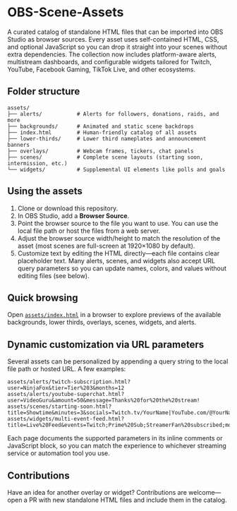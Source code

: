 # OBS-Scene-Assets

A curated catalog of standalone HTML files that can be imported into OBS Studio as browser sources. Every asset uses self-contained HTML, CSS, and optional JavaScript so you can drop it straight into your scenes without extra dependencies. The collection now includes platform-aware alerts, multistream dashboards, and configurable widgets tailored for Twitch, YouTube, Facebook Gaming, TikTok Live, and other ecosystems.

## Folder structure

```
assets/
├── alerts/           # Alerts for followers, donations, raids, and more
├── backgrounds/      # Animated and static scene backdrops
├── index.html        # Human-friendly catalog of all assets
├── lower-thirds/     # Lower third nameplates and announcement banners
├── overlays/         # Webcam frames, tickers, chat panels
├── scenes/           # Complete scene layouts (starting soon, intermission, etc.)
└── widgets/          # Supplemental UI elements like polls and goals
```

## Using the assets

1. Clone or download this repository.
2. In OBS Studio, add a **Browser Source**.
3. Point the browser source to the file you want to use. You can use the local file path or host the files from a web server.
4. Adjust the browser source width/height to match the resolution of the asset (most scenes are full-screen at 1920×1080 by default).
5. Customize text by editing the HTML directly—each file contains clear placeholder text. Many alerts, scenes, and widgets also accept URL query parameters so you can update names, colors, and values without editing files (see below).

## Quick browsing

Open [`assets/index.html`](assets/index.html) in a browser to explore previews of the available backgrounds, lower thirds, overlays, scenes, widgets, and alerts.

## Dynamic customization via URL parameters

Several assets can be personalized by appending a query string to the local file path or hosted URL. A few examples:

```text
assets/alerts/twitch-subscription.html?user=NinjaFox&tier=Tier%203&months=12
assets/alerts/youtube-superchat.html?user=VideoGuru&amount=50&message=Thanks%20for%20the%20stream!
assets/scenes/starting-soon.html?title=Showtime&minutes=3&socials=Twitch.tv/YourName|YouTube.com/@YourName|Discord.gg/community
assets/widgets/multi-event-feed.html?title=Live%20Feed&events=Twitch;Prime%20Sub;StreamerFan%20subscribed;moments%20ago|TikTok;Galaxy%20Gift;ShortFormStar%20sent%20a%20Galaxy;just%20now
```

Each page documents the supported parameters in its inline comments or JavaScript block, so you can match the experience to whichever streaming service or automation tool you use.

## Contributions

Have an idea for another overlay or widget? Contributions are welcome—open a PR with new standalone HTML files and include them in the catalog.
